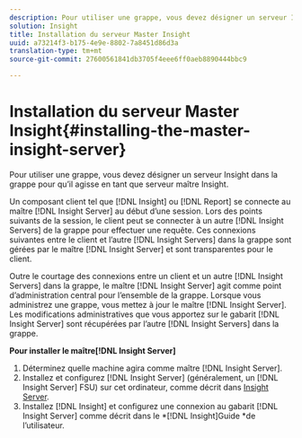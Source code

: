```yaml
---
description: Pour utiliser une grappe, vous devez désigner un serveur Insight dans la grappe pour qu’il agisse en tant que serveur maître Insight.
solution: Insight
title: Installation du serveur Master Insight
uuid: a73214f3-b175-4e9e-8802-7a8451d86d3a
translation-type: tm+mt
source-git-commit: 27600561841db3705f4eee6ff0aeb8890444bbc9

---
```



# Installation du serveur Master Insight{#installing-the-master-insight-server}

Pour utiliser une grappe, vous devez désigner un serveur Insight dans la grappe pour qu’il agisse en tant que serveur maître Insight.

Un composant client tel que [!DNL Insight] ou [!DNL Report] se connecte au maître [!DNL Insight Server] au début d’une session. Lors des points suivants de la session, le client peut se connecter à un autre [!DNL Insight Servers] de la grappe pour effectuer une requête. Ces connexions suivantes entre le client et l’autre [!DNL Insight Servers] dans la grappe sont gérées par le maître [!DNL Insight Server] et sont transparentes pour le client.

Outre le courtage des connexions entre un client et un autre [!DNL Insight Servers] dans la grappe, le maître [!DNL Insight Server] agit comme point d’administration central pour l’ensemble de la grappe. Lorsque vous administrez une grappe, vous mettez à jour le maître [!DNL Insight Server]. Les modifications administratives que vous apportez sur le gabarit [!DNL Insight Server] sont récupérées par l’autre [!DNL Insight Servers] dans la grappe.

**Pour installer le maître[!DNL Insight Server]**

1. Déterminez quelle machine agira comme maître [!DNL Insight Server].
1. Installez et configurez [!DNL Insight Server] (généralement, un [!DNL Insight Server] FSU) sur cet ordinateur, comme décrit dans [Insight Server](../../../../../../home/c-inst-svr/c-msr-server/c-msr-server.md).
1. Installez [!DNL Insight] et configurez une connexion au gabarit [!DNL Insight Server] comme décrit dans le *[!DNL Insight]Guide *de l’utilisateur.
